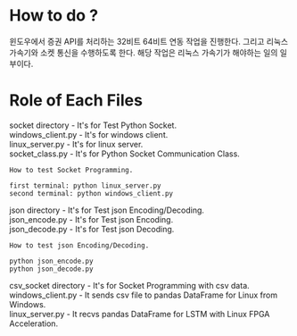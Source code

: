 # How to do ?
윈도우에서 증권 API를 처리하는 32비트 64비트 연동 작업을 진행한다.
그리고 리눅스 가속기와 소켓 통신을 수행하도록 한다.
해당 작업은 리눅스 가속기가 해야하는 일의 일부이다.

# Role of Each Files
socket directory - It's for Test Python Socket.  
windows_client.py - It's for windows client.  
linux_server.py - It's for linux server.  
socket_class.py - It's for Python Socket Communication Class.  

```make
How to test Socket Programming.

first terminal: python linux_server.py
second terminal: python windows_client.py
```

json directory - It's for Test json Encoding/Decoding.  
json_encode.py - It's for Test json Encoding.  
json_decode.py - It's for Test json Decoding.  

```make
How to test json Encoding/Decoding.

python json_encode.py
python json_decode.py
```

csv_socket directory - It's for Socket Programming with csv data.  
windows_client.py - It sends csv file to pandas DataFrame for Linux from Windows.  
linux_server.py - It recvs pandas DataFrame for LSTM with Linux FPGA Acceleration.  
